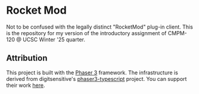 # Rocket Mod

Not to be confused with the legally distinct "RocketMod" plug-in client. This is the repository for my version of the introductory assignment of CMPM-120 @ UCSC Winter '25 quarter.

## Attribution

This project is built with the [Phaser 3](https://phaser.io/) framework.
The infrastructure is derived from digitsensitive's [phaser3-typescript](https://github.com/digitsensitive/phaser3-typescript/tree/master) project.
You can support their work [here](https://www.buymeacoffee.com/JZDVjsT26).
